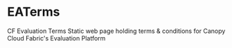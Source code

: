EATerms
=======

CF Evaluation Terms
Static web page holding terms & conditions for Canopy Cloud Fabric's Evaluation Platform
